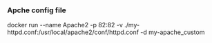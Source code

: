 ### Apche config file


docker run --name Apache2 -p 82:82 -v ./my-httpd.conf:/usr/local/apache2/conf/httpd.conf -d my-apache_custom

